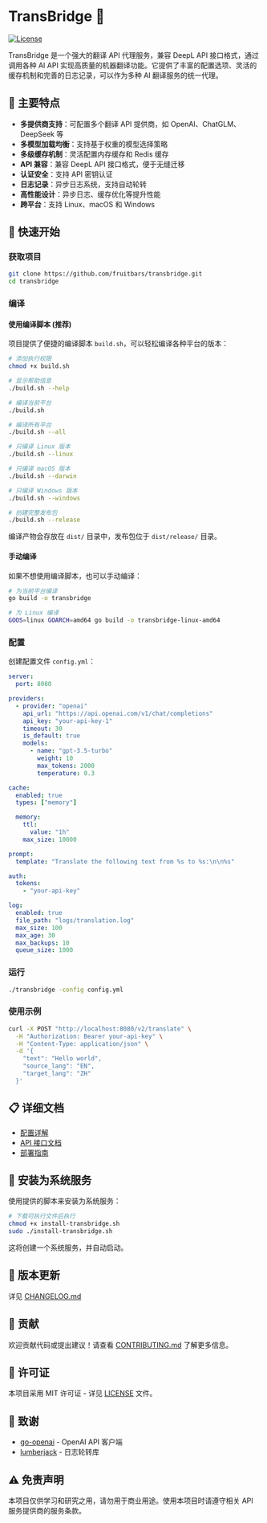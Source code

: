 # TransBridge 🌉

[![License](https://img.shields.io/badge/license-MIT-blue.svg)](LICENSE)

TransBridge 是一个强大的翻译 API 代理服务，兼容 DeepL API 接口格式，通过调用各种 AI API 实现高质量的机器翻译功能。它提供了丰富的配置选项、灵活的缓存机制和完善的日志记录，可以作为多种 AI 翻译服务的统一代理。

## 🌟 主要特点

- **多提供商支持**：可配置多个翻译 API 提供商，如 OpenAI、ChatGLM、DeepSeek 等
- **多模型加载均衡**：支持基于权重的模型选择策略
- **多级缓存机制**：灵活配置内存缓存和 Redis 缓存
- **API 兼容**：兼容 DeepL API 接口格式，便于无缝迁移
- **认证安全**：支持 API 密钥认证
- **日志记录**：异步日志系统，支持自动轮转
- **高性能设计**：异步日志、缓存优化等提升性能
- **跨平台**：支持 Linux、macOS 和 Windows

## 🚀 快速开始

### 获取项目
```bash
git clone https://github.com/fruitbars/transbridge.git
cd transbridge
```

### 编译

#### 使用编译脚本 (推荐)

项目提供了便捷的编译脚本 `build.sh`，可以轻松编译各种平台的版本：

```bash
# 添加执行权限
chmod +x build.sh

# 显示帮助信息
./build.sh --help

# 编译当前平台
./build.sh

# 编译所有平台
./build.sh --all

# 只编译 Linux 版本
./build.sh --linux

# 只编译 macOS 版本
./build.sh --darwin  

# 只编译 Windows 版本
./build.sh --windows

# 创建完整发布包
./build.sh --release
```

编译产物会存放在 `dist/` 目录中，发布包位于 `dist/release/` 目录。

#### 手动编译

如果不想使用编译脚本，也可以手动编译：

```bash
# 为当前平台编译
go build -o transbridge

# 为 Linux 编译
GOOS=linux GOARCH=amd64 go build -o transbridge-linux-amd64
```

### 配置
创建配置文件 `config.yml`：
```yaml
server:
  port: 8080

providers:
  - provider: "openai"
    api_url: "https://api.openai.com/v1/chat/completions"
    api_key: "your-api-key-1"
    timeout: 30
    is_default: true
    models:
      - name: "gpt-3.5-turbo"
        weight: 10
        max_tokens: 2000
        temperature: 0.3

cache:
  enabled: true
  types: ["memory"]

  memory:
    ttl:
      value: "1h"
    max_size: 10000

prompt:
  template: "Translate the following text from %s to %s:\n\n%s"

auth:
  tokens:
    - "your-api-key"

log:
  enabled: true
  file_path: "logs/translation.log"
  max_size: 100
  max_age: 30
  max_backups: 10
  queue_size: 1000
```

### 运行
```bash
./transbridge -config config.yml
```

### 使用示例
```bash
curl -X POST "http://localhost:8080/v2/translate" \
  -H "Authorization: Bearer your-api-key" \
  -H "Content-Type: application/json" \
  -d '{
    "text": "Hello world",
    "source_lang": "EN",
    "target_lang": "ZH"
  }'
```

## 📋 详细文档

- [配置详解](docs/CONFIGURATION.md)
- [API 接口文档](docs/API.md)
- [部署指南](docs/DEPLOYMENT.md)

## 🔧 安装为系统服务

使用提供的脚本来安装为系统服务：

```bash
# 下载可执行文件后执行
chmod +x install-transbridge.sh
sudo ./install-transbridge.sh
```

这将创建一个系统服务，并自动启动。

## 🔄 版本更新

详见 [CHANGELOG.md](CHANGELOG.md)

## 🤝 贡献

欢迎贡献代码或提出建议！请查看 [CONTRIBUTING.md](CONTRIBUTING.md) 了解更多信息。

## 📜 许可证

本项目采用 MIT 许可证 - 详见 [LICENSE](LICENSE) 文件。

## 🙏 致谢

- [go-openai](https://github.com/sashabaranov/go-openai) - OpenAI API 客户端
- [lumberjack](https://github.com/natefinch/lumberjack) - 日志轮转库

## ⚠️ 免责声明

本项目仅供学习和研究之用，请勿用于商业用途。使用本项目时请遵守相关 API 服务提供商的服务条款。
